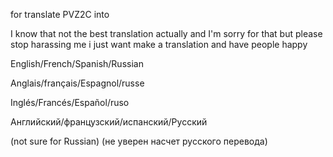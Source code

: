 for translate PVZ2C into 

I know that not the best translation actually and I'm sorry for that
but please stop harassing me i just want make a translation and have people happy 

English/French/Spanish/Russian

Anglais/français/Espagnol/russe

Inglés/Francés/Español/ruso

Английский/французский/испанский/Русский

(not sure for Russian)
(не уверен насчет русского перевода)
